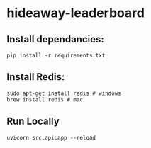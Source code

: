 # hideaway-leaderboard

## Install dependancies:
```
pip install -r requirements.txt
```

## Install Redis:
```
sudo apt-get install redis # windows
brew install redis # mac
```

## Run Locally
```
uvicorn src.api:app --reload
```
